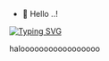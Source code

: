 - 👋 Hello ..!


[![Typing SVG](https://readme-typing-svg.demolab.com?font=Fira+Code&pause=1000&random=false&width=435&lines=Hey%2C+I'+am+Chathura+Randombage)](https://git.io/typing-svg)

<!---
prasadrandombage/prasadrandombage is a ✨ special ✨ repository because its `README.md` (this file) appears on your GitHub profile.
You can click the Preview link to take a look at your changes.
--->

halooooooooooooooooo